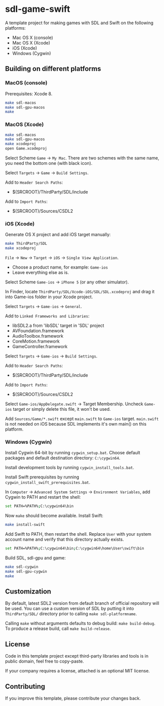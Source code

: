 # sdl-game-swift

A template project for making games with SDL and Swift on the following platforms:
 * Mac OS X (console)
 * Mac OS X (Xcode)
 * iOS (Xcode)
 * Windows (Cygwin)

## Building on different platforms

### MacOS (console)

Prerequisites: Xcode 8.

```bash
make sdl-macos
make sdl-gpu-macos
make
```

### MacOS (Xcode)

```bash
make sdl-macos
make sdl-gpu-macos
make xcodeproj
open Game.xcodeproj
```

Select Scheme `Game` -> `My Mac`. There are two schemes with the same name, you need the bottom one (with black icon).

Select `Targets` -> `Game` -> `Build Settings`.

Add to `Header Search Paths`:
 * $(SRCROOT)/ThirdParty/SDL/include

Add to `Import Paths`:
 * $(SRCROOT)/Sources/CSDL2

### iOS (Xcode)

Generate OS X project and add iOS target manually:

```bash
make ThirdParty/SDL
make xcodeproj
```

`File` -> `New` -> `Target` -> `iOS` -> `Single View Application`.
 * Choose a product name, for example: `Game-ios`
 * Leave everything else as is.

Select Scheme `Game-ios` -> `iPhone 5` (or any other simulator).

In Finder, locate `ThirdParty/SDL/Xcode-iOS/SDL/SDL.xcodeproj` and drag it into Game-ios folder in your Xcode project.

Select `Targets` -> `Game-ios` -> `General`.

Add to `Linked Frameworks and Libraries`:
  * libSDL2.a from 'libSDL' target in 'SDL' project
  * AVFoundation.framework
  * AudioToolbox.framework
  * CoreMotion.framework
  * GameController.framework

Select `Targets` -> `Game-ios` -> `Build Settings`.

Add to `Header Search Paths`:
 * $(SRCROOT)/ThirdParty/SDL/include

Add to `Import Paths`:
 * $(SRCROOT)/Sources/CSDL2

Select `Game-ios/AppDelegate.swift` -> Target Membership. Uncheck `Game-ios` target or simply delete this file, it won't be used.

Add `Sources/Game/*.swift` except `main.swift` to `Game-ios` target. `main.swift` is not needed on iOS because SDL implements it's own main() on this platform.

### Windows (Cygwin)

Install Cygwin 64-bit by running `cygwin_setup.bat`. Choose default packages and default destination directory: `C:\cygwin64`.

Install development tools by running `cygwin_install_tools.bat`.

Install Swift prerequisites by running `cygwin_install_swift_prerequisites.bat`.

In `Computer` -> `Advanced System Settings` -> `Environment Variables`, add Cygwin to PATH and restart the shell:

```bash
set PATH=%PATH%;C:\cygwin64\bin
```

Now `make` should become available. Install Swift:

```bash
make install-swift
```

Add Swift to PATH, then restart the shell. Replace `User` with your system account name and verify that this directory actually exists.

```bash
set PATH=%PATH%;C:\cygwin64\bin;C:\cygwin64\home\User\swift\bin
```

Build SDL, sdl-gpu and game:

```bash
make sdl-cygwin
make sdl-gpu-cygwin
make
```

## Customization

By default, latest SDL2 version from default branch of official repository will be used. You can use a custom version of SDL by putting it into `ThirdParty/SDL/` directory prior to calling `make sdl-platformname`.

Calling `make` without arguments defaults to debug build: `make build-debug`. To produce a release build, call `make build-release`.

## License

Code in this template project except third-party libraries and tools is in public domain, feel free to copy-paste.

If your company requires a license, attached is an optional MIT license.

## Contributing

If you improve this template, please contribute your changes back.


